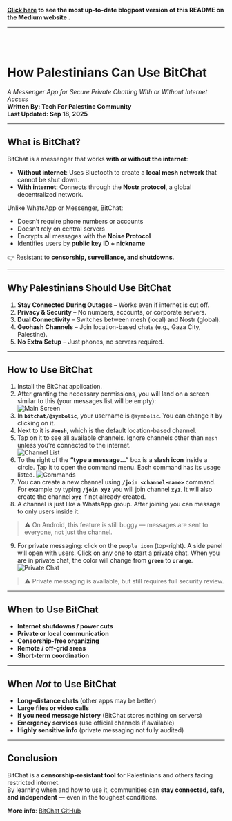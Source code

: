 
**[Click here](https://mint-t.medium.com/how-palestinians-can-leverage-bitchat-2928080540e5) to see the most up-to-date blogpost version of this README on the Medium website .**

---
<br/>
<br/>

# How Palestinians Can Use BitChat  
*A Messenger App for Secure Private Chatting With or Without Internet Access*  
**Written By: Tech For Palestine Community**  
**Last Updated: Sep 18, 2025**  

---

## What is BitChat?  

BitChat is a messenger that works **with or without the internet**:  

- **Without internet**: Uses Bluetooth to create a **local mesh network** that cannot be shut down.  
- **With internet**: Connects through the **Nostr protocol**, a global decentralized network.  

Unlike WhatsApp or Messenger, BitChat:  
- Doesn’t require phone numbers or accounts  
- Doesn’t rely on central servers  
- Encrypts all messages with the **Noise Protocol**  
- Identifies users by **public key ID + nickname**  

👉 Resistant to **censorship, surveillance, and shutdowns**.  

---

## Why Palestinians Should Use BitChat  

1. **Stay Connected During Outages** – Works even if internet is cut off.  
2. **Privacy & Security** – No numbers, accounts, or corporate servers.  
3. **Dual Connectivity** – Switches between mesh (local) and Nostr (global).  
4. **Geohash Channels** – Join location-based chats (e.g., Gaza City, Palestine).  
5. **No Extra Setup** – Just phones, no servers required.  

---

## How to Use BitChat  

1. Install the BitChat application.  
2. After granting the necessary permissions, you will land on a screen similar to this (your messages list will be empty):  
   ![Main Screen](./Screenshot%202025-09-19%20at%205.31.06 PM.png)  
3. In **`bitchat/@symbolic`**, your username is `@symbolic`. You can change it by clicking on it.  
4. Next to it is **`#mesh`**, which is the default location-based channel.  
5. Tap on it to see all available channels. Ignore channels other than `mesh` unless you’re connected to the internet.  
   ![Channel List](./Screenshot%202025-09-19%20at%205.56.10 PM.png)  
6. To the right of the **“type a message...”** box is a **slash icon** inside a circle. Tap it to open the command menu. Each command has its usage listed.
   ![Commands](./command-menu.png)   
7. You can create a new channel using **`/join <channel-name>`** command. For example by typing **`/join xyz`** you will join channel **`xyz`**. It will also create the channel **`xyz`** if not already created.
8. A channel is just like a WhatsApp group. After joining you can message to only users inside it.
> ⚠️ On Android, this feature is still buggy — messages are sent to everyone, not just the channel.  
9. For private messaging: click on the `people icon` (top-right). A side panel will open with users. Click on any one to start a private chat. When you are in private chat, the color will change from **`green`** to **`orange`**.
   ![Private Chat](./private-chat.png)
> ⚠️ Private messaging is available, but still requires full security review.  
---

## When to Use BitChat  

- **Internet shutdowns / power cuts**  
- **Private or local communication**  
- **Censorship-free organizing**  
- **Remote / off-grid areas**  
- **Short-term coordination**  

---

## When *Not* to Use BitChat  

- **Long-distance chats** (other apps may be better)  
- **Large files or video calls**  
- **If you need message history** (BitChat stores nothing on servers)  
- **Emergency services** (use official channels if available)  
- **Highly sensitive info** (private messaging not fully audited)  

---

## Conclusion  

BitChat is a **censorship-resistant tool** for Palestinians and others facing restricted internet.  
By learning when and how to use it, communities can **stay connected, safe, and independent** — even in the toughest conditions.  

**More info**: [BitChat GitHub](https://github.com/permissionlesstech/bitchat)  
